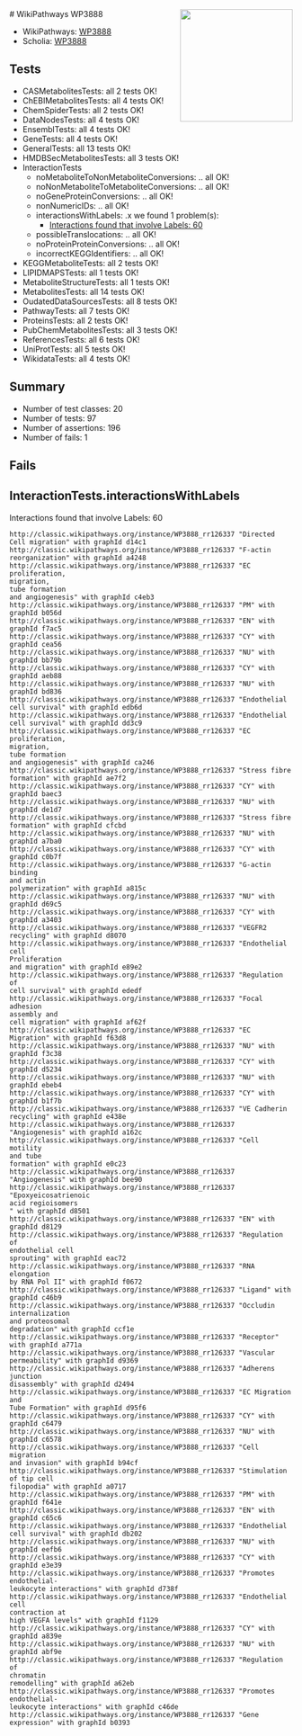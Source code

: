 <img style="float: right; width: 200px" src="https://upload.wikimedia.org/wikipedia/commons/thumb/8/83/Wplogo_with_text_500.png/640px-Wplogo_with_text_500.png" />
# WikiPathways WP3888

* WikiPathways: [WP3888](https://wikipathways.org/pathways/WP3888)
* Scholia: [WP3888](https://scholia.toolforge.org/wikipathways/WP3888)
## Tests
* CASMetabolitesTests: all 2 tests OK!
* ChEBIMetabolitesTests: all 4 tests OK!
* ChemSpiderTests: all 2 tests OK!
* DataNodesTests: all 4 tests OK!
* EnsemblTests: all 4 tests OK!
* GeneTests: all 4 tests OK!
* GeneralTests: all 13 tests OK!
* HMDBSecMetabolitesTests: all 3 tests OK!
* InteractionTests
    * noMetaboliteToNonMetaboliteConversions: .. all OK!
    * noNonMetaboliteToMetaboliteConversions: .. all OK!
    * noGeneProteinConversions: .. all OK!
    * nonNumericIDs: .. all OK!
    * interactionsWithLabels: .x we found 1 problem(s):
        * [Interactions found that involve Labels: 60](#fe97a953)
    * possibleTranslocations: .. all OK!
    * noProteinProteinConversions: .. all OK!
    * incorrectKEGGIdentifiers: .. all OK!
* KEGGMetaboliteTests: all 2 tests OK!
* LIPIDMAPSTests: all 1 tests OK!
* MetaboliteStructureTests: all 1 tests OK!
* MetabolitesTests: all 14 tests OK!
* OudatedDataSourcesTests: all 8 tests OK!
* PathwayTests: all 7 tests OK!
* ProteinsTests: all 2 tests OK!
* PubChemMetabolitesTests: all 3 tests OK!
* ReferencesTests: all 6 tests OK!
* UniProtTests: all 5 tests OK!
* WikidataTests: all 4 tests OK!


## Summary

* Number of test classes: 20
* Number of tests: 97
* Number of assertions: 196
* Number of fails: 1

## Fails

<a name="fe97a953" />

## InteractionTests.interactionsWithLabels

Interactions found that involve Labels: 60
```
http://classic.wikipathways.org/instance/WP3888_rr126337 "Directed 
Cell migration" with graphId d14c1
http://classic.wikipathways.org/instance/WP3888_rr126337 "F-actin
reorganization" with graphId a4248
http://classic.wikipathways.org/instance/WP3888_rr126337 "EC proliferation,
migration,
tube formation
and angiogenesis" with graphId c4eb3
http://classic.wikipathways.org/instance/WP3888_rr126337 "PM" with graphId b056d
http://classic.wikipathways.org/instance/WP3888_rr126337 "EN" with graphId f7ac5
http://classic.wikipathways.org/instance/WP3888_rr126337 "CY" with graphId cea56
http://classic.wikipathways.org/instance/WP3888_rr126337 "NU" with graphId bb79b
http://classic.wikipathways.org/instance/WP3888_rr126337 "CY" with graphId aeb88
http://classic.wikipathways.org/instance/WP3888_rr126337 "NU" with graphId bd836
http://classic.wikipathways.org/instance/WP3888_rr126337 "Endothelial
cell survival" with graphId edb6d
http://classic.wikipathways.org/instance/WP3888_rr126337 "Endothelial
cell survival" with graphId dd3c9
http://classic.wikipathways.org/instance/WP3888_rr126337 "EC proliferation,
migration,
tube formation
and angiogenesis" with graphId ca246
http://classic.wikipathways.org/instance/WP3888_rr126337 "Stress fibre
formation" with graphId ae7f2
http://classic.wikipathways.org/instance/WP3888_rr126337 "CY" with graphId baec3
http://classic.wikipathways.org/instance/WP3888_rr126337 "NU" with graphId de1d7
http://classic.wikipathways.org/instance/WP3888_rr126337 "Stress fibre
formation" with graphId cfcbd
http://classic.wikipathways.org/instance/WP3888_rr126337 "NU" with graphId a7ba0
http://classic.wikipathways.org/instance/WP3888_rr126337 "CY" with graphId c0b7f
http://classic.wikipathways.org/instance/WP3888_rr126337 "G-actin binding
and actin
polymerization" with graphId a815c
http://classic.wikipathways.org/instance/WP3888_rr126337 "NU" with graphId d69c5
http://classic.wikipathways.org/instance/WP3888_rr126337 "CY" with graphId a3403
http://classic.wikipathways.org/instance/WP3888_rr126337 "VEGFR2
recycling" with graphId d8070
http://classic.wikipathways.org/instance/WP3888_rr126337 "Endothelial cell
Proliferation
and migration" with graphId e89e2
http://classic.wikipathways.org/instance/WP3888_rr126337 "Regulation of
cell survival" with graphId ededf
http://classic.wikipathways.org/instance/WP3888_rr126337 "Focal adhesion
assembly and
cell migration" with graphId af62f
http://classic.wikipathways.org/instance/WP3888_rr126337 "EC Migration" with graphId f63d8
http://classic.wikipathways.org/instance/WP3888_rr126337 "NU" with graphId f3c38
http://classic.wikipathways.org/instance/WP3888_rr126337 "CY" with graphId d5234
http://classic.wikipathways.org/instance/WP3888_rr126337 "NU" with graphId ebeb4
http://classic.wikipathways.org/instance/WP3888_rr126337 "CY" with graphId b1f7b
http://classic.wikipathways.org/instance/WP3888_rr126337 "VE Cadherin
recycling" with graphId e438e
http://classic.wikipathways.org/instance/WP3888_rr126337 "Angiogenesis" with graphId a162c
http://classic.wikipathways.org/instance/WP3888_rr126337 "Cell motility
and tube 
formation" with graphId e0c23
http://classic.wikipathways.org/instance/WP3888_rr126337 "Angiogenesis" with graphId bee90
http://classic.wikipathways.org/instance/WP3888_rr126337 "Epoxyeicosatrienoic
acid regioisomers
" with graphId d8501
http://classic.wikipathways.org/instance/WP3888_rr126337 "EN" with graphId d8129
http://classic.wikipathways.org/instance/WP3888_rr126337 "Regulation of
endothelial cell
sprouting" with graphId eac72
http://classic.wikipathways.org/instance/WP3888_rr126337 "RNA elongation
by RNA Pol II" with graphId f0672
http://classic.wikipathways.org/instance/WP3888_rr126337 "Ligand" with graphId c46b9
http://classic.wikipathways.org/instance/WP3888_rr126337 "Occludin
internalization
and proteosomal
degradation" with graphId ccf1e
http://classic.wikipathways.org/instance/WP3888_rr126337 "Receptor" with graphId a771a
http://classic.wikipathways.org/instance/WP3888_rr126337 "Vascular
permeability" with graphId d9369
http://classic.wikipathways.org/instance/WP3888_rr126337 "Adherens
junction
disassembly" with graphId d2494
http://classic.wikipathways.org/instance/WP3888_rr126337 "EC Migration and
Tube Formation" with graphId d95f6
http://classic.wikipathways.org/instance/WP3888_rr126337 "CY" with graphId c6479
http://classic.wikipathways.org/instance/WP3888_rr126337 "NU" with graphId c6578
http://classic.wikipathways.org/instance/WP3888_rr126337 "Cell migration
and invasion" with graphId b94cf
http://classic.wikipathways.org/instance/WP3888_rr126337 "Stimulation
of tip cell
filopodia" with graphId a0717
http://classic.wikipathways.org/instance/WP3888_rr126337 "PM" with graphId f641e
http://classic.wikipathways.org/instance/WP3888_rr126337 "EN" with graphId c65c6
http://classic.wikipathways.org/instance/WP3888_rr126337 "Endothelial
cell survival" with graphId db202
http://classic.wikipathways.org/instance/WP3888_rr126337 "NU" with graphId eefb6
http://classic.wikipathways.org/instance/WP3888_rr126337 "CY" with graphId e3e39
http://classic.wikipathways.org/instance/WP3888_rr126337 "Promotes endothelial-
leukocyte interactions" with graphId d738f
http://classic.wikipathways.org/instance/WP3888_rr126337 "Endothelial cell
contraction at
high VEGFA levels" with graphId f1129
http://classic.wikipathways.org/instance/WP3888_rr126337 "CY" with graphId a839e
http://classic.wikipathways.org/instance/WP3888_rr126337 "NU" with graphId abf9e
http://classic.wikipathways.org/instance/WP3888_rr126337 "Regulation of
chromatin
remodelling" with graphId a62eb
http://classic.wikipathways.org/instance/WP3888_rr126337 "Promotes endothelial-
leukocyte interactions" with graphId c46de
http://classic.wikipathways.org/instance/WP3888_rr126337 "Gene
expression" with graphId b0393
```

